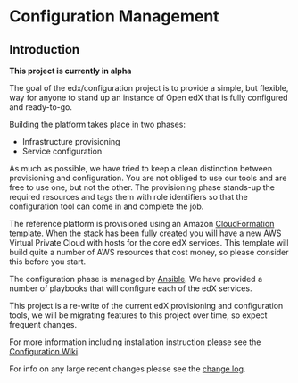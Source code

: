 # Configuration Management

## Introduction

**This project is currently in alpha**

The goal of the edx/configuration project is to provide a simple, but
flexible, way for anyone to stand up an instance of Open edX that is
fully configured and ready-to-go.

Building the platform takes place in two phases:

* Infrastructure provisioning
* Service configuration

As much as possible, we have tried to keep a clean distinction between
provisioning and configuration.  You are not obliged to use our tools
and are free to use one, but not the other.  The provisioning phase
stands-up the required resources and tags them with role identifiers
so that the configuration tool can come in and complete the job.

The reference platform is provisioned using an Amazon
[CloudFormation](http://aws.amazon.com/cloudformation/) template.
When the stack has been fully created you will have a new AWS Virtual
Private Cloud with hosts for the core edX services.  This template
will build quite a number of AWS resources that cost money, so please
consider this before you start.

The configuration phase is managed by [Ansible](http://ansible.cc/).
We have provided a number of playbooks that will configure each of
the edX services.

This project is a re-write of the current edX provisioning and
configuration tools, we will be migrating features to this project
over time, so expect frequent changes.


For more information including installation instruction please see the [Configuration Wiki](https://github.com/edx/configuration/wiki).

For info on any large recent changes please see the [change log](https://github.com/edx/configuration/blob/master/CHANGELOG.md).

